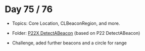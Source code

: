 # Day 75 / 76

- Topics: Core Location, CLBeaconRegion, and more.

- Folder: [P22X DetectABeacon](https://github.com/JulesMoorhouse/100DaysOfSwift/tree/master/P22X%20DetectABeacon/DetectABeacon) (based on P22 DetectABeacon)

- Challenge, aded further beacons and a circle for range